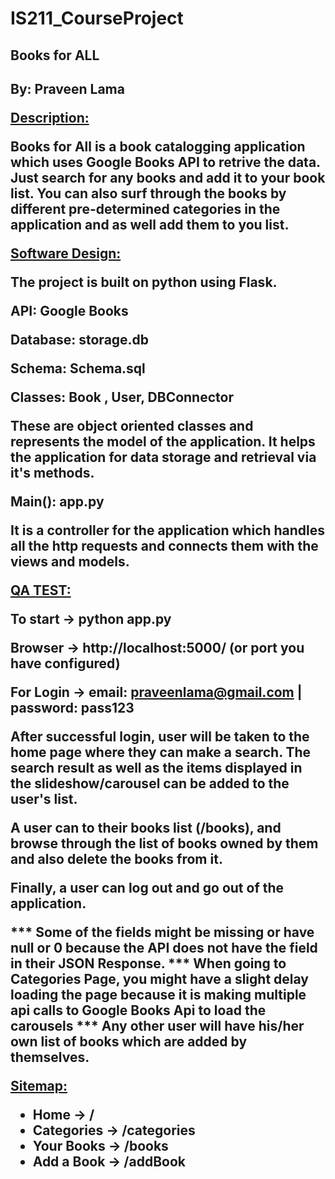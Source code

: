 # IS211_CourseProject

<h2>Books for ALL<h2>

By: Praveen Lama

<strong><u>Description:</u></strong>
<p>Books for All is a book catalogging application which uses Google Books API to retrive the data. Just search for any books and add it to your book list. You can also surf through the books by different pre-determined categories in the application and as well add them to you list.</p>

<strong><u>Software Design:</u></strong>

The project is built on python using Flask. 

API: Google Books

Database: storage.db

Schema: Schema.sql

Classes: Book , User, DBConnector
<p>These are object oriented classes and represents the model of the application. It helps the application for data storage and retrieval via it's methods.</p>

Main(): app.py
<p>It is a controller for the application which handles all the http requests and connects them with the views and models.</p>

<strong><u>QA TEST:</u></strong>

To start -> python app.py

Browser -> http://localhost:5000/ (or port you have configured) 

For Login -> email: praveenlama@gmail.com  |  password: pass123

<p>After successful login, user will be taken to the home page where they can make a search. The search result as well as the items displayed in the slideshow/carousel can be added to the user's list.</p>
<p>A user can to their books list (/books), and browse through the list of books owned by them and also delete the books from it.</p>
<p>Finally, a user can log out and go out of the application.</p>

*** Some of the fields might be missing or have null or 0 because the API does not have the field in their JSON Response.
*** When going to Categories Page, you might have a slight delay loading the page because it is making multiple api calls to Google Books Api to load the carousels
*** Any other user will have his/her own list of books which are added by themselves.

<strong><u>Sitemap:</u></strong>
<ul>
<li>Home -> /</li>
<li>Categories -> /categories</li>
<li>Your Books -> /books</li>
<li>Add a Book -> /addBook</li>
</ul>
